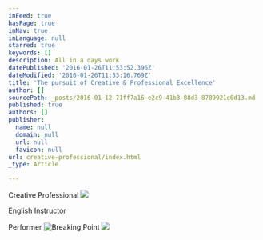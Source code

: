 ```yaml
---
inFeed: true
hasPage: true
inNav: true
inLanguage: null
starred: true
keywords: []
description: All in a days work
datePublished: '2016-01-26T11:53:52.396Z'
dateModified: '2016-01-26T11:53:16.769Z'
title: 'The pursuit of Creative & Professional Excellence'
author: []
sourcePath: _posts/2016-01-12-71ff7a16-e2c9-41b3-88d3-8789921c0d13.md
published: true
authors: []
publisher:
  name: null
  domain: null
  url: null
  favicon: null
url: creative-professional/index.html
_type: Article

---
```

Creative Professional
![](https://s3-us-west-2.amazonaws.com/the-grid-img/p/3e7749632ccb22d6d54482baef56252af9892bd4.jpg)

English Instructor 

Performer
![Breaking Point](https://s3-us-west-2.amazonaws.com/the-grid-img/p/ae2d69d9ecdb50063b11c0c1ac1ae2315c1eddcf.png)
![](https://s3-us-west-2.amazonaws.com/the-grid-img/p/9ee6ec7e781cf340ff441508382f8c3e83d4afdc.png)